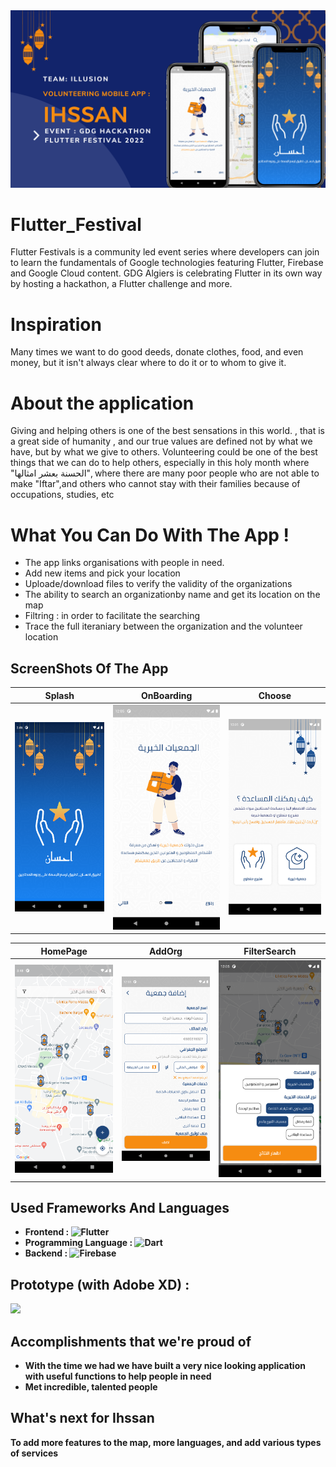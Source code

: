 <img src="https://github.com/ItsYasser/Ihsan/blob/main/Screenshots/Ihssan.png?raw=true"  /> 

# Flutter_Festival
Flutter Festivals is a community led event series where developers can join to learn the fundamentals of Google technologies featuring Flutter, Firebase and Google
Cloud content. GDG Algiers is celebrating Flutter in its own way by hosting a hackathon, a Flutter challenge and more.

# Inspiration
Many times we want to do good deeds, donate clothes, food, and even money, but it isn't always clear where to do it or to whom to give it.

# About the application
Giving and helping others is one of the best sensations in this world. , that is a great side of humanity , and our true values are defined not by what we have, but by what we give to others.
Volunteering could be one of the best things that we can do to help others, especially in this holy month where "الحسنة بعشر امثالها", where there are many poor people who are not able to make "Iftar",and others who cannot stay with their families because of occupations, studies, etc

# What You Can Do With The App !
- The app links organisations with people in need.
- Add new items and pick your location 
- Uploade/download files to verify the validity of the organizations
- The ability to search an organizationby name and get its location on the map 
- Filtring : in order to facilitate the searching
- Trace the full iteraniary between the organization and the volunteer location


## ScreenShots Of The App 

  Splash                 |   OnBoarding      |  Choose
:-------------------------:|:-------------------------:|:-------------------------:
![](https://github.com/ItsYasser/Ihsan/blob/main/Screenshots/main.png?raw=true)|![](https://github.com/ItsYasser/Ihsan/blob/main/Screenshots/OnBoarding.png?raw=true)|![](https://github.com/ItsYasser/Ihsan/blob/main/Screenshots/Choice.png?raw=true)



  HomePage             |   AddOrg               |  FilterSearch
:-------------------------:|:-------------------------:|:-------------------------:
![](https://github.com/ItsYasser/Ihsan/blob/main/Screenshots/home.png?raw=true)|![](https://github.com/ItsYasser/Ihsan/blob/main/Screenshots/Add-org.png?raw=true)|![](https://github.com/ItsYasser/Ihsan/blob/main/Screenshots/filter.png?raw=true)

## Used Frameworks And Languages
- <b> Frontend : <img src="https://img.shields.io/badge/Flutter-blue?style=plastic&logo=flutter&logoColor=white" alt="Flutter">
- Programming Language  : <img src="https://img.shields.io/badge/Dart-blue?style=plastic&logo=flutter&logoColor=white" alt="Dart">
- Backend : <img src="https://img.shields.io/badge/Firebase-orange?style=plastic&logo=firebase&logoColor=white" alt="Firebase"> 

## Prototype (with Adobe XD) : 
</a>
    </a>
    <a href="https://drive.google.com/file/d/1D1PPT0Kywkaa1MBcVejmCm88N4skIZPs/view?usp=sharing">
    <img src="https://img.shields.io/badge/Download-c61b1b?style=flat-square">
  </a>

## Accomplishments that we're proud of
- With the time we had we have built a very nice looking application with useful functions to help people in need
- Met incredible, talented people

## What's next for Ihssan
To add more features to the map, more languages, and add various types of services
